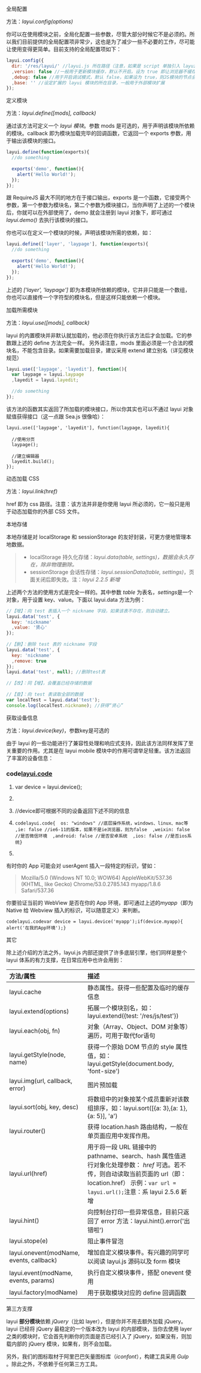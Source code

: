 全局配置

方法：*layui.config(options)*

你可以在使用模块之前，全局化配置一些参数，尽管大部分时候它不是必须的。所以我们目前提供的全局配置项非常少，这也是为了减少一些不必要的工作，尽可能让使用变得更简单。目前支持的全局配置项如下：

```js
layui.config({
  dir: '/res/layui/' //layui.js 所在路径（注意，如果是 script 单独引入 layui.js，无需设定该参数。），一般情况下可以无视
  ,version: false //一般用于更新模块缓存，默认不开启。设为 true 即让浏览器不缓存。也可以设为一个固定的值，如：201610
  ,debug: false //用于开启调试模式，默认 false，如果设为 true，则JS模块的节点会保留在页面
  ,base: '' //设定扩展的 layui 模块的所在目录，一般用于外部模块扩展
}); 
```

定义模块

方法：*layui.define([mods], callback)*

通过该方法可定义一个 *layui 模块*。参数 mods 是可选的，用于声明该模块所依赖的模块。callback 即为模块加载完毕的回调函数，它返回一个 exports 参数，用于输出该模块的接口。

```js
layui.define(function(exports){
  //do something
  
  exports('demo', function(){
    alert('Hello World!');
  });
});      
```

跟 RequireJS 最大不同的地方在于接口输出，exports 是一个函数，它接受两个参数，第一个参数为模块名，第二个参数为模块接口，当你声明了上述的一个模块后，你就可以在外部使用了，demo 就会注册到 layui 对象下，即可通过 *layui.demo()* 去执行该模块的接口。

你也可以在定义一个模块的时候，声明该模块所需的依赖，如：

```js
layui.define(['layer', 'laypage'], function(exports){
  //do something
  
  exports('demo', function(){
    alert('Hello World!');
  });
});
```

上述的 *['layer', 'laypage']* 即为本模块所依赖的模块，它并非只能是一个数组，你也可以直接传一个字符型的模块名，但是这样只能依赖一个模块。

加载所需模块

方法：*layui.use([mods], callback)*

layui 的内置模块并非默认就加载的，他必须在你执行该方法后才会加载。它的参数跟上述的 define 方法完全一样。
另外请注意，mods 里面必须是一个合法的模块名，不能包含目录。如果需要加载目录，建议采用 extend 建立别名（详见模块规范）

```js
layui.use(['laypage', 'layedit'], function(){
  var laypage = layui.laypage
  ,layedit = layui.layedit;
  
  //do something
});
```

该方法的函数其实返回了所加载的模块接口，所以你其实也可以不通过 layui 对象赋值获得接口（这一点跟 Sea.js 很像哈）：

```
layui.use(['laypage', 'layedit'], function(laypage, layedit){
  
  //使用分页
  laypage();
  
  //建立编辑器
  layedit.build();
});
```



动态加载 CSS

方法：*layui.link(href)*

href 即为 css 路径。注意：该方法并非是你使用 layui 所必须的，它一般只是用于动态加载你的外部 CSS 文件。

本地存储

本地存储是对 localStorage 和 sessionStorage 的友好封装，可更方便地管理本地数据。

> - localStorage 持久化存储：*layui.data(table, settings)，数据会永久存在，除非物理删除。*
> - sessionStorage 会话性存储：*layui.sessionData(table, settings)*，页面关闭后即失效。注：*layui 2.2.5 新增*

上述两个方法的使用方式是完全一样的。其中参数 *table* 为表名，*settings*是一个对象，用于设置 key、value。下面以 layui.data 方法为例：

```js
//【增】：向 test 表插入一个 nickname 字段，如果该表不存在，则自动建立。
layui.data('test', {
  key: 'nickname'
  ,value: '贤心'
});
 
//【删】：删除 test 表的 nickname 字段
layui.data('test', {
  key: 'nickname'
  ,remove: true
});
layui.data('test', null); //删除test表
  
//【改】：同【增】，会覆盖已经存储的数据
  
//【查】：向 test 表读取全部的数据
var localTest = layui.data('test');
console.log(localTest.nickname); //获得“贤心”   
```

获取设备信息

方法：*layui.device(key)*，参数key是可选的

由于 layui 的一些功能进行了兼容性处理和响应式支持，因此该方法同样发挥了至关重要的作用。尤其是在 layui mobile 模块中的作用可谓举足轻重。该方法返回了丰富的设备信息：

### code[layui.code](http://www.layui.com/doc/modules/code.html)

1. var device = layui.device();

2.  

3. //device即可根据不同的设备返回下述不同的信息

4. ```
   codelayui.code{  os: "windows" //底层操作系统，windows、linux、mac等  ,ie: false //ie6-11的版本，如果不是ie浏览器，则为false  ,weixin: false //是否微信环境  ,android: false //是否安卓系统  ,ios: false //是否ios系统}
   ```

5. ​      

有时你的 App 可能会对 userAgent 插入一段特定的标识，譬如：

> Mozilla/5.0 (Windows NT 10.0; WOW64) AppleWebKit/537.36 (KHTML, like Gecko) Chrome/53.0.2785.143 myapp/1.8.6 Safari/537.36



你要验证当前的 WebView 是否在你的 App 环境，即可通过上述的*myapp*（即为 Native 给 Webview 插入的标识，可以随意定义）来判断。

```
codelayui.codevar device = layui.device('myapp');if(device.myapp){  alert('在我的App环境');}            
```

其它

除上述介绍的方法之外，layui.js 内部还提供了许多底层引擎，他们同样是整个 layui 体系的有力支撑，在日常应用中也许会用到：

| 方法/属性                                | 描述                                                         |
| :--------------------------------------- | :----------------------------------------------------------- |
| layui.cache                              | 静态属性。获得一些配置及临时的缓存信息                       |
| layui.extend(options)                    | 拓展一个模块别名，如：layui.extend({test: '/res/js/test'})   |
| layui.each(obj, fn)                      | 对象（Array、Object、DOM 对象等）遍历，可用于取代for语句     |
| layui.getStyle(node, name)               | 获得一个原始 DOM 节点的 style 属性值，如：layui.getStyle(document.body, 'font-size') |
| layui.img(url, callback, error)          | 图片预加载                                                   |
| layui.sort(obj, key, desc)               | 将数组中的对象按某个成员重新对该数组排序，如：layui.sort([{a: 3},{a: 1},{a: 5}], 'a') |
| layui.router()                           | 获得 location.hash 路由结构，一般在单页面应用中发挥作用。    |
| layui.url(href)                          | 用于将一段 URL 链接中的 pathname、search、hash 属性值进行对象化处理参数： *href* 可选。若不传，则自动读取当前页面的 url（即：location.href） 示例：`var url = layui.url();`注意：系 layui 2.5.6 新增 |
| layui.hint()                             | 向控制台打印一些异常信息，目前只返回了 error 方法：layui.hint().error('出错啦') |
| layui.stope(e)                           | 阻止事件冒泡                                                 |
| layui.onevent(modName, events, callback) | 增加自定义模块事件。有兴趣的同学可以阅读 layui.js 源码以及 form 模块 |
| layui.event(modName, events, params)     | 执行自定义模块事件，搭配 onevent 使用                        |
| layui.factory(modName)                   | 用于获取模块对应的 define 回调函数                           |

第三方支撑

layui **部分模块**依赖 *jQuery*（比如 layer），但是你并不用去额外加载 jQuery。layui 已经将 jQuery 最稳定的一个版本改为 layui 的内部模块，当你去使用 layer 之类的模块时，它会首先判断你的页面是否已经引入了 jQuery，如果没有，则加载内部的 jQuery 模块，如果有，则不会加载。

另外，我们的图标取材于阿里巴巴矢量图标库（*iconfont*），构建工具采用 *Gulp* 。除此之外，不依赖于任何第三方工具。